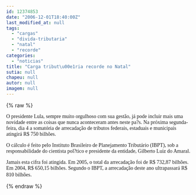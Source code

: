 ```yaml
---
id: 12374853
date: "2006-12-01T18:40:00Z"
last_modified_at: null
tags:
  - "cargas"
  - "divida-tributaria"
  - "natal"
  - "recorde"
categories:
  - "noticias"
title: "Carga tribut\u00e1ria recorde no Natal"
sutia: null
chapeu: null
autor: null
imagem: null
---
```

{% raw %}
<p><P><FONT face=Verdana>O presidente Lula, sempre muito orgulhoso com sua gestão, já pode incluir mais uma novidade entre as coisas que nunca aconteceram antes neste pa?s. Na próxima segunda-feira, dia 4 a somatória de arrecadação de tributos federais, estaduais e municipais atingirá R$ 750 bilhões. </FONT></P></p>
<p><P><FONT face=Verdana>O cálculo é feito pelo Instituto Brasileiro de Planejamento Tributário (IBPT), sob a responsabilidade do cientista pol?tico e presidente da entidade, Gilberto Luiz do Amaral.</FONT></P></p>
<p><P><FONT face=Verdana>Jamais esta cifra foi atingida. Em 2005, o total da arrecadação foi de R$ 732,87 bilhões. Em 2004, R$ 650,15 bilhões. Segundo o IBPT, a arrecadação deste ano ultrapassará R$ 810 bilhões</FONT>.</P> </p>
{% endraw %}